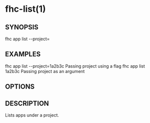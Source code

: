fhc-list(1)
===========
## SYNOPSIS

 fhc app list --project=<project>

## EXAMPLES

  fhc app list --project=1a2b3c    Passing project using a flag
  fhc app list 1a2b3c              Passing project as an argument


## OPTIONS

## DESCRIPTION

Lists apps under a project.

